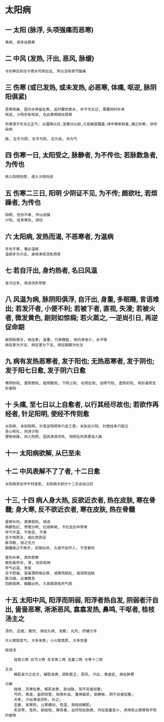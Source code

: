 # 太阳病 
## 一 太阳 (脉浮, 头项强痛而恶寒)

```
表病, 病多在肠胃
```
## 二 中风 (发热, 汗出, 恶风, 脉缓)

```
与伤寒区别在于表水可排出去, 所以没有骨节酸痛
```
## 三 伤寒 (或已发热, 或未发热, 必恶寒, 体痛, 呕逆, 脉阴阳俱紧)

```
恶寒体痛, 因为水停留在表, 此时要攻表水, 亦不可太过, 需要同时补津
呕逆, 少阳亦有呕逆, 在此表明病在肠胃

伤寒源于冬天之正气: 从霜降以后,至春分以前,凡有触冒霜露,体中寒即病者,谓之伤寒, 非传染病
```

```
脉, 左手为阴, 右手为阳, 左为血, 右为气
```

## 四 伤寒一日, 太阳受之, 脉静者, 为不传也; 若脉数急者, 为传也

```
病入阳明则停, 病入少阳则进
```

## 五 伤寒二三日, 阳明 少阴证不见, 为不传; 颇欲吐, 若烦躁者, 为传也

```
阳明, 但热不寒, 所以烦躁
少阳, 往来寒热, 欲吐
```

## 六 太阳病, 发热而渴, 不恶寒者, 为温病

```
冬伤于寒, 春必温病
温病多为汗出, 身体津液流失而得
```

## 七 若自汗出, 身灼热者, 名曰风温

```
发汗过多, 体液流失导致
```

## 八 风温为病, 脉阴阳俱浮, 自汗出, 身重, 多眠睡, 言语难出; 若发汗者, 小便不利; 若被下者, 直视, 失溲; 若被火者, 微发黄色, 剧则如惊痫; 若火蒸之, 一逆尚引日, 再逆促命期

```
脉阴阳俱浮, 病在表; 身重, 代表脾脏, 体内津液少, 水不够
病在表为汗法, 病在里为下法, 病在胸膈为吐法
```

## 九 病有发热恶寒者, 发于阳也; 无热恶寒者, 发于阴也; 发于阳七日愈, 发于阴六日愈

```
寒阴热阳, 里阴表阳, 脏阴腑阳, 下阴上阳, 右阴左阳, 血阴气阳, 虚阴实阳, 有形者阴无形者阳
```

## 十 头痛, 至七日以上自愈者, 以行其经尽故也; 若欲作再经者, 针足阳明, 使经不传则愈

```
太阳病, 未到阳明, 针其足阳明本穴足三里; 未到足少阳, 针胆经本穴临泣
恶心呕吐, 则进少阳
便秘烦躁, 则入阳明, 因其津液流失, 阳明壮热其便浊入脑
```

## 十一 太阳病欲解, 从巳至未
## 十二 中风表解不了了者, 十二日愈

```
太阳病多在中午时痊愈, 太阳病大部分十二天会自己好
```


## 十三, 十四 病人身大热, 反欲近衣者, 热在皮肤, 寒在骨髓; 身大寒, 反不欲近衣者, 寒在皮肤, 热在骨髓

```
里寒外热, 真寒假热, 病进
两颧色红, 界限分明, 红部鲜艳, 不红处白中带青
呼气不温, 不急促, 不臭
舌干而质淡, 或红而质润
脉浮数, 按之无力
胸腹按之不蒸手, 初按似热, 久按不如平人, 不觉甚热

里热外寒, 真热假寒
面色虽然冷, 滞, 双目有神
呼气必温, 急促
舌干质燥, 苔虽薄而根必厚, 或黄而疏松, 或润而齿枯
脉沉细, 必兼数急
四肢虽寒, 胸腹必热, 久按蒸蒸有热气感
```

## 十五 太阳中风, 阳浮而阴弱, 阳浮者热自发, 阴弱者汗自出, 啬啬恶寒, 淅淅恶风, 翕翕发热, 鼻鸣, 干呕者, 桂枝汤主之

```
汤剂, 迅速; 散剂, 用在久病, 发散; 丸剂, 药缓力专

大火煮取其气, 大多发表; 小火取其质, 大多攻里
```

```
桂枝汤 

	桂枝三两 白芍三两 炙甘草二两 生姜二两 大枣十二枚

主治
	解肌发汗之总方, 解肌发表，调和营卫, 恶风, 汗出, 表虚症, 病在肺胃

方解
	桂枝, 风寒在表, 解肌发表, 助动脉, 阳不足者加重;
	芍药, 表虚, 益阴敛营, 轻用补血, 重用破淤, 助静脉, 阴不足者加重;
	大枣, 汗出津液流失, 补之;
	生姜, 发胃阳, 让胃蠕动, 性温, 助桂枝解肌;
	炙甘草, 性热, 助桂枝, 解百毒, 此时阳在助表, 内在能量变小, 用来防止肠胃有坏死的食物
```

